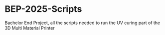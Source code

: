 # BEP-2025-Scripts
Bachelor End Project, all the scripts needed to run the UV curing part of the 3D Multi Material Printer
